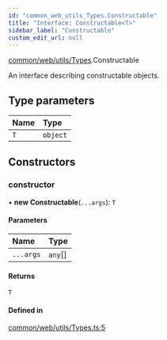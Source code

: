 ```yaml
---
id: "common_web_utils_Types.Constructable"
title: "Interface: Constructable<T>"
sidebar_label: "Constructable"
custom_edit_url: null
---
```


[common/web/utils/Types](../modules/common_web_utils_Types.md).Constructable

An interface describing constructable objects.

## Type parameters

| Name | Type |
| :------ | :------ |
| `T` | `object` |

## Constructors

### constructor

• **new Constructable**(`...args`): `T`

#### Parameters

| Name | Type |
| :------ | :------ |
| `...args` | `any`[] |

#### Returns

`T`

#### Defined in

[common/web/utils/Types.ts:5](https://github.com/Soroush9978/rds-ng/blob/165bdc6/src/common/web/utils/Types.ts#L5)
